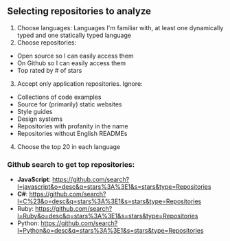 ## Selecting repositories to analyze
1. Choose languages: Languages I'm familiar with, at least one dynamically typed
   and one statically typed language
2. Choose repositories:
  - Open source so I can easily access them
  - On Github so I can easily access them
  - Top rated by # of stars
3. Accept only application repositories. Ignore:
  - Collections of code examples
  - Source for (primarily) static websites
  - Style guides
  - Design systems
  - Repositories with profanity in the name
  - Repositories without English READMEs
4. Choose the top 20 in each language

### Github search to get top repositories:

 - **JavaScript**:
   https://github.com/search?l=javascript&o=desc&q=stars%3A%3E1&s=stars&type=Repositories
 - **C#**: 
   https://github.com/search?l=C%23&o=desc&q=stars%3A%3E1&s=stars&type=Repositories
 - Ruby:
   https://github.com/search?l=Ruby&o=desc&q=stars%3A%3E1&s=stars&type=Repositories
 - Python:
   https://github.com/search?l=Python&o=desc&q=stars%3A%3E1&s=stars&type=Repositories
